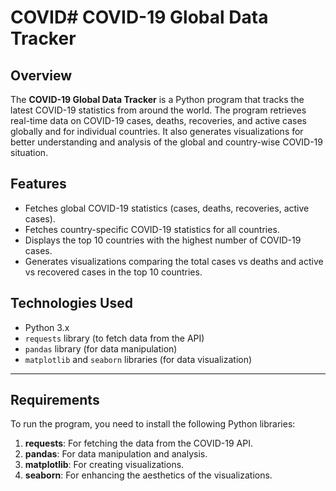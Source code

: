 # COVID# COVID-19 Global Data Tracker

## Overview

The **COVID-19 Global Data Tracker** is a Python program that tracks the latest COVID-19 statistics from around the world. The program retrieves real-time data on COVID-19 cases, deaths, recoveries, and active cases globally and for individual countries. It also generates visualizations for better understanding and analysis of the global and country-wise COVID-19 situation.

## Features

- Fetches global COVID-19 statistics (cases, deaths, recoveries, active cases).
- Fetches country-specific COVID-19 statistics for all countries.
- Displays the top 10 countries with the highest number of COVID-19 cases.
- Generates visualizations comparing the total cases vs deaths and active vs recovered cases in the top 10 countries.

## Technologies Used

- Python 3.x
- `requests` library (to fetch data from the API)
- `pandas` library (for data manipulation)
- `matplotlib` and `seaborn` libraries (for data visualization)

---

## Requirements

To run the program, you need to install the following Python libraries:

1. **requests**: For fetching the data from the COVID-19 API.
2. **pandas**: For data manipulation and analysis.
3. **matplotlib**: For creating visualizations.
4. **seaborn**: For enhancing the aesthetics of the visualizations.


